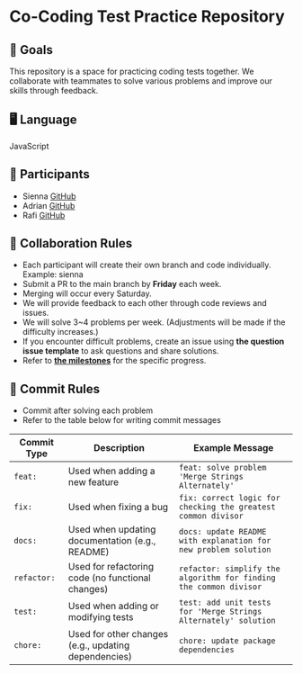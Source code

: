 # Co-Coding Test Practice Repository

## 🚀 Goals

This repository is a space for practicing coding tests together.
We collaborate with teammates to solve various problems and improve our skills through feedback.

## 🖥️ Language

JavaScript

## 👥 Participants

- Sienna [GitHub](https://github.com/sgoldenbird)
- Adrian [GitHub](https://github.com/AdutP)
- Rafi [GitHub](https://github.com//rafi-isakh)

## 🤝 Collaboration Rules

- Each participant will create their own branch and code individually. Example: sienna
- Submit a PR to the main branch by **Friday** each week.
- Merging will occur every Saturday.
- We will provide feedback to each other through code reviews and issues.
- We will solve 3~4 problems per week. (Adjustments will be made if the difficulty increases.)
- If you encounter difficult problems, create an issue using **the question issue template** to ask questions and share solutions.
- Refer to **[the milestones](https://github.com/yourusername/yourrepo/milestones)** for the specific progress.

## 🤝 Commit Rules

- Commit after solving each problem
- Refer to the table below for writing commit messages

| Commit Type | Description                                          | Example Message                                                   |
| ----------- | ---------------------------------------------------- | ----------------------------------------------------------------- |
| `feat:`     | Used when adding a new feature                       | `feat: solve problem 'Merge Strings Alternately'`                 |
| `fix:`      | Used when fixing a bug                               | `fix: correct logic for checking the greatest common divisor`     |
| `docs:`     | Used when updating documentation (e.g., README)      | `docs: update README with explanation for new problem solution`   |
| `refactor:` | Used for refactoring code (no functional changes)    | `refactor: simplify the algorithm for finding the common divisor` |
| `test:`     | Used when adding or modifying tests                  | `test: add unit tests for 'Merge Strings Alternately' solution`   |
| `chore:`    | Used for other changes (e.g., updating dependencies) | `chore: update package dependencies`                              |
